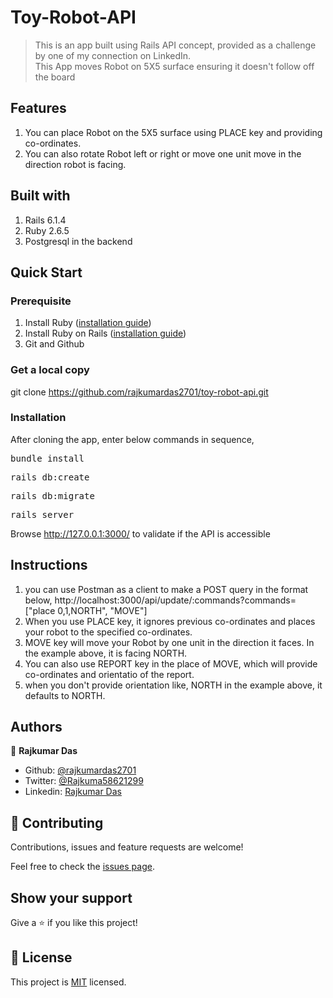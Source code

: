 # Toy-Robot-API

> This is an app built using Rails API concept, provided as a challenge by one of my connection on LinkedIn.<br>
This App moves Robot on 5X5 surface ensuring it doesn't follow off the board<br>


## Features
1. You can place Robot on the 5X5 surface using PLACE key and providing co-ordinates.
2. You can also rotate Robot left or right or move one unit move in the direction robot is facing.

## Built with
1. Rails 6.1.4
2. Ruby 2.6.5
3. Postgresql in the backend

## Quick Start

### Prerequisite

1. Install Ruby (<a href="https://www.ruby-lang.org/en/documentation/installation/">installation guide</a>)
2. Install Ruby on Rails (<a href="https://guides.rubyonrails.org/getting_started.html#creating-a-new-rails-project-installing-rails">installation guide</a>)
3. Git and Github

### Get a local copy

git clone https://github.com/rajkumardas2701/toy-robot-api.git

### Installation

After cloning the app, enter below commands in sequence,

<pre>bundle install</pre>
<pre>rails db:create</pre>
<pre>rails db:migrate</pre>
<pre>rails server</pre>

Browse http://127.0.0.1:3000/ to validate if the API is accessible

## Instructions

1. you can use Postman as a client to make a POST query in the format below,
    http://localhost:3000/api/update/:commands?commands=["place 0,1,NORTH", "MOVE"]
2. When you use PLACE key, it ignores previous co-ordinates and places your robot to the specified co-ordinates.
3. MOVE key will move your Robot by one unit in the direction it faces. In the example above, it is facing NORTH.
4. You can also use REPORT key in the place of MOVE, which will provide co-ordinates and orientatio of the report.
5. when you don't provide orientation like, NORTH in the example above, it defaults to NORTH.

## Authors

👤 **Rajkumar Das**

- Github: [@rajkumardas2701](https://github.com/rajkumardas2701)
- Twitter: [@Rajkuma58621299](https://twitter.com/Rajkuma58621299)
- Linkedin: [Rajkumar Das](https://www.linkedin.com/in/rajkumar-das-41308961/)

## 🤝 Contributing

Contributions, issues and feature requests are welcome!

Feel free to check the [issues page](https://github.com/rajkumardas2701/toy-robot-api/issues).

## Show your support

Give a ⭐️ if you like this project!

## 📝 License

This project is [MIT](lic.url) licensed.